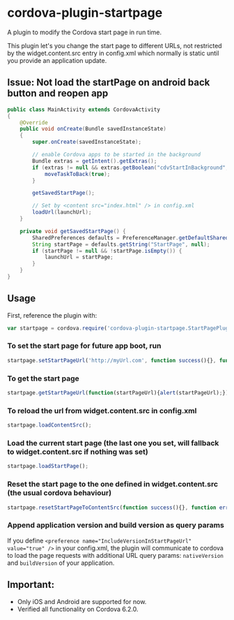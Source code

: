 # cordova-plugin-startpage
A plugin to modify the Cordova start page in run time.

This plugin let's you change the start page to different URLs, not restricted by the widget.content.src entry in config.xml
which normally is static until you provide an application update.

## Issue: Not load the startPage on android back button and reopen app
```java
public class MainActivity extends CordovaActivity
{
    @Override
    public void onCreate(Bundle savedInstanceState)
    {
        super.onCreate(savedInstanceState);

        // enable Cordova apps to be started in the background
        Bundle extras = getIntent().getExtras();
        if (extras != null && extras.getBoolean("cdvStartInBackground", false)) {
            moveTaskToBack(true);
        }

        getSavedStartPage();

        // Set by <content src="index.html" /> in config.xml
        loadUrl(launchUrl);
    }

    private void getSavedStartPage() {
        SharedPreferences defaults = PreferenceManager.getDefaultSharedPreferences(this.getApplicationContext());
        String startPage = defaults.getString("StartPage", null);
        if (startPage != null && !startPage.isEmpty()) {
            launchUrl = startPage;
        }
    }
}
```

## Usage
First, reference the plugin with:
```js
var startpage = cordova.require('cordova-plugin-startpage.StartPagePlugin');
```

### To set the start page for future app boot, run
```js
startpage.setStartPageUrl('http://myUrl.com', function success(){}, function error(){});
```

### To get the start page
```js
startpage.getStartPageUrl(function(startPageUrl){alert(startPageUrl);});
```

### To reload the url from widget.content.src in config.xml
```js
startpage.loadContentSrc();
```

### Load the current start page (the last one you set, will fallback to widget.content.src if nothing was set)
```js
startpage.loadStartPage();
```

### Reset the start page to the one defined in widget.content.src (the usual cordova behaviour)
```js
startpage.resetStartPageToContentSrc(function success(){}, function error(){});
```

### Append application version and build version as query params
If you define `<preference name="IncludeVersionInStartPageUrl" value="true" />` in your config.xml, the plugin will communicate to cordova to load the page requests with additional URL query params: `nativeVersion` and `buildVersion` of your application. 

## Important:
- Only iOS and Android are supported for now.
- Verified all functionality on Cordova 6.2.0.
